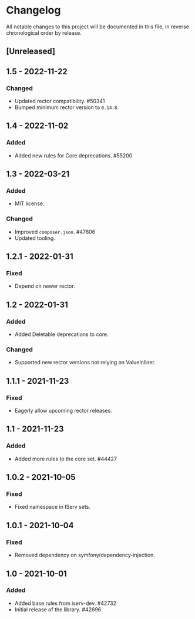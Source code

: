 # Changelog

All notable changes to this project will be documented in this file, in reverse chronological order by release.

## [Unreleased]

## 1.5 - 2022-11-22

### Changed

- Updated rector compatibility. #50341
- Bumped minimum rector version to `0.14.8`.

## 1.4 - 2022-11-02

### Added

- Added new rules for Core deprecations. #55200

## 1.3 - 2022-03-21

### Added

- MIT license.

### Changed

- Improved `composer.json`. #47806
- Updated tooling.

## 1.2.1 - 2022-01-31

### Fixed

- Depend on newer rector.

## 1.2 - 2022-01-31

### Added

- Added Deletable deprecations to core.

### Changed

- Supported new rector versions not relying on ValueInliner.

## 1.1.1 - 2021-11-23

### Fixed

- Eagerly allow upcoming rector releases.

## 1.1 - 2021-11-23

### Added

- Added more rules to the core set. #44427

## 1.0.2 - 2021-10-05

### Fixed

- Fixed namespace in IServ sets.

## 1.0.1 - 2021-10-04

### Fixed

- Removed dependency on symfony/dependency-injection.

## 1.0 - 2021-10-01

### Added

- Added base rules from iserv-dev. #42732
- Initial release of the library. #42696

